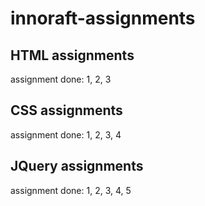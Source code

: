 # innoraft-assignments
## HTML assignments
assignment done: 1, 2, 3
## CSS assignments
assignment done: 1, 2, 3, 4
## JQuery assignments
assignment done: 1, 2, 3, 4, 5
